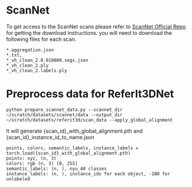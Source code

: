 # ScanNet

To get access to the ScanNet scans please refer to [ScanNet Official Repo](https://github.com/ScanNet/ScanNet#scannet-data) for getting the download instructions.
you will need to download the following files for each scan.
```
*.aggregation.json
*.txt, 
*_vh_clean_2.0.010000.segs.json
*_vh_clean_2.ply
*_vh_clean_2.labels.ply
```

# Preprocess data for ReferIt3DNet
```
python prepare_scannet_data.py --scannet_dir ~/scratch/datasets/scannet/data --output_dir ~/scratch/datasets/referit3d/scan_data --apply_global_alignment
```

It will generate {scan_id}_with_global_alignment.pth and {scan_id}_instance_id_to_name.json
```
points, colors, semantic_labels, instance_labels = torch.load({scan_id}_with_global_alignment.pth)
points: xyz, (n, 3)
colors: rgb (n, 3) [0, 255]
semantic_labels: (n, ), nyu_40 classes
instance_labels: (n, ), instance_ids for each object, -100 for unlabeled
```